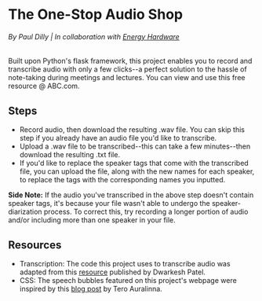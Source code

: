# The One-Stop Audio Shop
###### By Paul Dilly | In collaboration with [Energy Hardware](https://energyhardware.com/)

Built upon Python's flask framework, this project enables you to record and transcribe audio with only a few clicks--a perfect solution to the hassle of note-taking during meetings and lectures. You can view and use this free resource @ ABC.com.

## Steps
* Record audio, then download the resulting .wav file. You can skip this step if you already have an audio file you'd like to transcribe.
* Upload a .wav file to be transcribed--this can take a few minutes--then download the resulting .txt file.
* If you'd like to replace the speaker tags that come with the transcribed file, you can upload the file, along with the new names for each speaker, to replace the tags with the corresponding names you inputted.

**Side Note:** If the audio you've transcribed in the above step doesn't contain speaker tags, it's because your file wasn't able to undergo the speaker-diarization process. To correct this, try recording a longer portion of audio and/or including more than one speaker in your file.

## Resources
* Transcription: The code this project uses to transcribe audio was adapted from this [resource](https://colab.research.google.com/drive/1V-Bt5Hm2kjaDb4P1RyMSswsDKyrzc2-3?usp=sharing) published by Dwarkesh Patel.
* CSS: The speech bubbles featured on this project's webpage were inspired by this [blog post](https://auralinna.blog/post/2017/how-to-make-a-css-speech-bubble-with-borders-and-drop-shadow) by Tero Auralinna.
